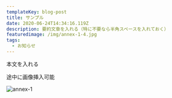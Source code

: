 ```yaml
---
templateKey: blog-post
title: サンプル
date: 2020-06-24T14:34:16.119Z
description: 要約文章を入れる（特に不要なら半角スペースを入れておく）
featuredimage: /img/annex-1-4.jpg
tags:
  - お知らせ
---
```

本文を入れる

途中に画像挿入可能

![annex-1](/img/annex-1-4.jpg "annex-1")